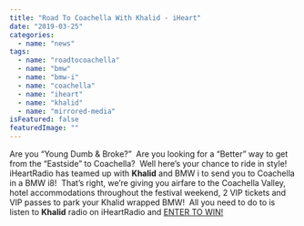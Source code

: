 ```yaml
---
title: "Road To Coachella With Khalid - iHeart"
date: "2019-03-25"
categories: 
  - name: "news"
tags: 
  - name: "roadtocoachella"
  - name: "bmw"
  - name: "bmw-i"
  - name: "coachella"
  - name: "iheart"
  - name: "khalid"
  - name: "mirrored-media"
isFeatured: false
featuredImage: ""
---
```


Are you “Young Dumb & Broke?”  Are you looking for a “Better” way to get from the “Eastside” to Coachella?  Well here’s your chance to ride in style!  iHeartRadio has teamed up with **Khalid** and BMW i to send you to Coachella in a BMW i8!  That’s right, we’re giving you airfare to the Coachella Valley, hotel accommodations throughout the festival weekend, 2 VIP tickets and VIP passes to park your Khalid wrapped BMW!  All you need to do to is listen to **Khalid** radio on iHeartRadio and [ENTER TO WIN!](https://news.iheart.com/contests/road-to-coachella-with-khalid-591158/?apt_credirect=1)

